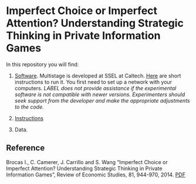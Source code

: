 # Imperfect Choice or Imperfect Attention? Understanding Strategic Thinking in Private Information Games

In this repository you will find: 

1. [Software](https://github.com/labelinstitute/nonchoice/tree/main/Mousebetting/3-Software). Multistage is developed at SSEL at Caltech. [Here](https://drive.google.com/file/d/1jp9XA6YVJm3eW9_c4rYbBQtlSfmJg9XO/view) are short instructions to run it. You first need to set up a network with your computers. *LABEL does not provide assistance if the experimental software is not compatible with newer versions. Experimenters should seek support from the developer and make the appropriate adjustments to the code.*

2. [Instructions](https://raw.githubusercontent.com/labelinstitute/nonchoice/main/Mousebetting/Instructions_Mousebetting.pdf) 

3. Data.


## Reference
Brocas I., C. Camerer, J. Carrillo and S. Wang “Imperfect Choice or Imperfect Attention? Understanding Strategic Thinking in Private Information Games”, Review of Economic Studies, 81, 944-970, 2014. [PDF](https://isabellebrocas.org/Research/RES(inPress).pdf) 

